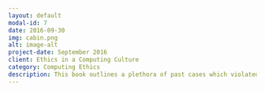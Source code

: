 ```yaml
---
layout: default
modal-id: 7
date: 2016-09-30
img: cabin.png
alt: image-alt
project-date: September 2016
client: Ethics in a Computing Culture
category: Computing Ethics
description: This book outlines a plethora of past cases which violated IT ethics. Also explaining what went wrong and how it effected the parties involved.
---
```

